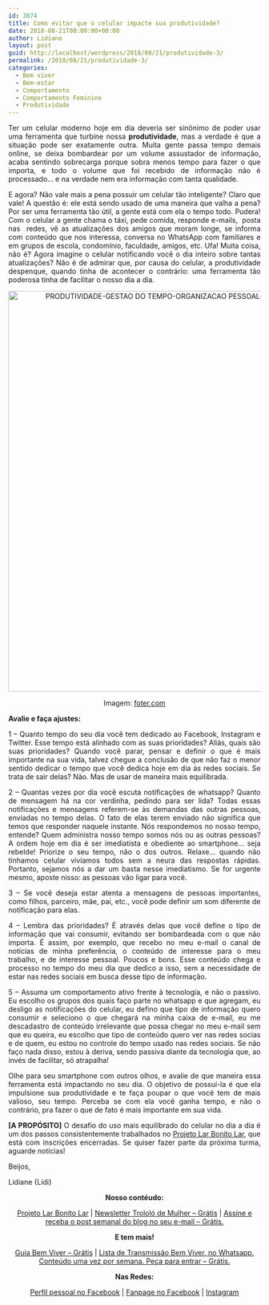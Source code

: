 ```yaml
---
id: 3874
title: Como evitar que o celular impacte sua produtividade?
date: 2018-08-21T00:00:00+00:00
author: Lidiane
layout: post
guid: http://localhost/wordpress/2018/08/21/produtividade-3/
permalink: /2018/08/21/produtividade-3/
categories:
  - Bem viver
  - Bem-estar
  - Comportamento
  - Comportamento Feminino
  - Produtividade
---
```

<p align="justify">
  Ter um celular moderno hoje em dia deveria ser sinônimo de poder usar uma ferramenta que turbine nossa <strong>produtividade</strong>, mas a verdade é que a situação pode ser exatamente outra. Muita gente passa tempo demais online, se deixa bombardear por um volume assustador de informação, acaba sentindo sobrecarga porque sobra menos tempo para fazer o que importa, e todo o volume que foi recebido de informação não é processado… e na verdade nem era informação com tanta qualidade.
</p>

<p align="justify">
  E agora? Não vale mais a pena possuir um celular tão inteligente? Claro que vale! A questão é: ele está sendo usado de uma maneira que valha a pena? Por ser uma ferramenta tão útil, a gente está com ela o tempo todo. Pudera! Com o celular a gente chama o táxi, pede comida, responde e-mails,  posta nas  redes, vê as atualizações dos amigos que moram longe, se informa com conteúdo que nos interessa, conversa no WhatsApp com familiares e em grupos de escola, condomínio, faculdade, amigos, etc. Ufa! Muita coisa, não é? Agora imagine o celular notificando você o dia inteiro sobre tantas atualizações? Não é de admirar que, por causa do celular, a produtividade despenque, quando tinha de acontecer o contrário: uma ferramenta tão poderosa tinha de facilitar o nosso dia a dia.
</p>

<p align="center">
  <img class="alignnone size-full wp-image-14684" src="http://www.trololodemulher.com.br/blog/wp-content/uploads/2018/08/PRODUTIVIDADE-GESTAO-DO-TEMPO-ORGANIZACAO-PESSOAL-VIDA-SIMPLES-BEM-VIVER-BLOG.jpg" alt="PRODUTIVIDADE-GESTAO DO TEMPO-ORGANIZACAO PESSOAL- VIDA SIMPLES - BEM VIVER-BLOG" width="800" height="800" />
</p>

<p align="center">
  Imagem: <a href="https://foter.com/" target="_blank">foter.com</a>
</p>

<p align="justify">
  <strong>Avalie e faça ajustes:</strong>
</p>

<p align="justify">
  1 – Quanto tempo do seu dia você tem dedicado ao Facebook, Instagram e Twitter. Esse tempo está alinhado com as suas prioridades? Aliás, quais são suas prioridades? Quando você parar, pensar e definir o que é mais importante na sua vida, talvez chegue a conclusão de que não faz o menor sentido dedicar o tempo que você dedica hoje em dia às redes sociais. Se trata de sair delas? Não. Mas de usar de maneira mais equilibrada.
</p>

<p align="justify">
  2 – Quantas vezes por dia você escuta notificações de whatsapp? Quanto de mensagem há na cor verdinha, pedindo para ser lida? Todas essas notificações e mensagens referem-se às demandas das outras pessoas, enviadas no tempo delas. O fato de elas terem enviado não significa que temos que responder naquele instante. Nós respondemos no nosso tempo, entende? Quem administra nosso tempo somos nós ou as outras pessoas? A ordem hoje em dia é ser imediatista e obediente ao smartphone… seja rebelde! Priorize o seu tempo, não o dos outros. Relaxe… quando não tínhamos celular vivíamos todos sem a neura das respostas rápidas. Portanto, sejamos nós a dar um basta nesse imediatismo. Se for urgente mesmo, aposte nisso: as pessoas vão ligar para você.
</p>

<p align="justify">
  3 – Se você deseja estar atenta a mensagens de pessoas importantes, como filhos, parceiro, mãe, pai, etc., você pode definir um som diferente de notificação para elas.
</p>

<p align="justify">
  4 – Lembra das prioridades? É através delas que você define o tipo de informação que vai consumir, evitando ser bombardeada com o que não importa. É assim, por exemplo, que recebo no meu e-mail o canal de notícias de minha preferência, o conteúdo de interesse para o meu trabalho, e de interesse pessoal. Poucos e bons. Esse conteúdo chega e processo no tempo do meu dia que dedico a isso, sem a necessidade de estar nas redes sociais em busca desse tipo de informação.
</p>

<p align="justify">
  5 – Assuma um comportamento ativo frente à tecnologia, e não o passivo. Eu escolho os grupos dos quais faço parte no whatsapp e que agregam, eu desligo as notificações do celular, eu defino que tipo de informação quero consumir e seleciono o que chegará na minha caixa de e-mail, eu me descadastro de conteúdo irrelevante que possa chegar no meu e-mail sem que eu queira, eu escolho que tipo de conteúdo quero ver nas redes socias e de quem, eu estou no controle do tempo usado nas redes sociais. Se não faço nada disso, estou à deriva, sendo passiva diante da tecnologia que, ao invés de facilitar, só atrapalha!
</p>

<p align="justify">
  Olhe para seu smartphone com outros olhos, e avalie de que maneira essa ferramenta está impactando no seu dia. O objetivo de possuí-la é que ela impulsione sua produtividade e te faça poupar o que você tem de mais valioso, seu tempo. Perceba se com ela você ganha tempo, e não o contrário, pra fazer o que de fato é mais importante em sua vida.
</p>

<p align="justify">
  <strong>[A PROPÓSITO]</strong> O desafio do uso mais equilibrado do celular no dia a dia é um dos passos consistentemente trabalhados no <a href="http://www.trololodemulher.com.br/projeto-lar-bonito-lar/" target="_blank">Projeto Lar Bonito Lar</a>, que está com inscrições encerradas. Se quiser fazer parte da próxima turma, aguarde notícias!
</p>

<p align="justify">
  Beijos,
</p>

<p align="justify">
  Lidiane {Lidi}
</p>

<p align="center">
  <strong>Nosso contéudo:</strong>
</p>

<p align="center">
  <a href="http://www.trololodemulher.com.br/projeto-lar-bonito-lar/" target="_blank">Projeto Lar Bonito Lar</a> | <a href="http://www.trololodemulher.com.br/2018/02/28/newsletter/" target="_blank">Newsletter Trololó de Mulher – Grátis</a> | <a href="https://feedburner.google.com/fb/a/mailverify?uri=blogBichaFemea&loc=en_US" target="_blank">Assine e receba o post semanal do blog no seu e-mail – Grátis.</a>
</p>

<p align="center">
  <strong>E tem mais!</strong>
</p>

<p align="center">
  <a href="http://www.trololodemulher.com.br/2018/03/09/bem-viver/" target="_blank">Guia Bem Viver – Grátis</a> | <a href="https://api.whatsapp.com/send?1=pt_BR&phone=5581995307307" target="_blank">Lista de Transmissão Bem Viver, no Whatsapp. Conteúdo uma vez por semana. Peça para entrar – Grátis.</a>
</p>

<p align="center">
  <strong>Nas Redes:</strong>
</p>

<p align="center">
  <a href="https://www.facebook.com/lidiane.vasconcelos.94" target="_blank">Perfil pessoal no Facebook</a> | <a href="https://www.facebook.com/TrololoMulher/" target="_blank">Fanpage no Facebook</a> | <a href="https://www.instagram.com/trololodemulher/" target="_blank">Instagram</a>
</p>

<p align="justify">